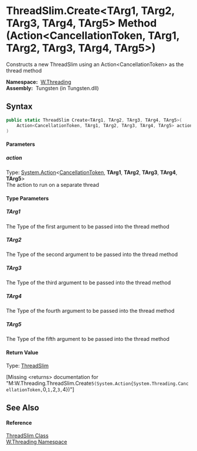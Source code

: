 ThreadSlim.Create&lt;TArg1, TArg2, TArg3, TArg4, TArg5> Method (Action&lt;CancellationToken, TArg1, TArg2, TArg3, TArg4, TArg5>)
================================================================================================================================
   Constructs a new ThreadSlim using an Action&lt;CancellationToken> as the thread method

  **Namespace:**  [W.Threading][1]  
  **Assembly:**  Tungsten (in Tungsten.dll)

Syntax
------

```csharp
public static ThreadSlim Create<TArg1, TArg2, TArg3, TArg4, TArg5>(
	Action<CancellationToken, TArg1, TArg2, TArg3, TArg4, TArg5> action
)

```

#### Parameters

##### *action*
Type: [System.Action][2]&lt;[CancellationToken][3], **TArg1**, **TArg2**, **TArg3**, **TArg4**, **TArg5**>  
The action to run on a separate thread

#### Type Parameters

##### *TArg1*
The Type of the first argument to be passed into the thread method

##### *TArg2*
The Type of the second argument to be passed into the thread method

##### *TArg3*
The Type of the third argument to be passed into the thread method

##### *TArg4*
The Type of the fourth argument to be passed into the thread method

##### *TArg5*
The Type of the fifth argument to be passed into the thread method

#### Return Value
Type: [ThreadSlim][4]  

[Missing &lt;returns> documentation for "M:W.Threading.ThreadSlim.Create``5(System.Action{System.Threading.CancellationToken,``0,``1,``2,``3,``4})"]


See Also
--------

#### Reference
[ThreadSlim Class][4]  
[W.Threading Namespace][1]  

[1]: ../README.md
[2]: http://msdn.microsoft.com/en-us/library/dd269635
[3]: http://msdn.microsoft.com/en-us/library/dd384802
[4]: README.md